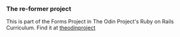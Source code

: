 ### The re-former project

This is part of the Forms Project in The Odin Project's Ruby on Rails Curriculum. Find it at [theodinproject](http://www.theodinproject.com)